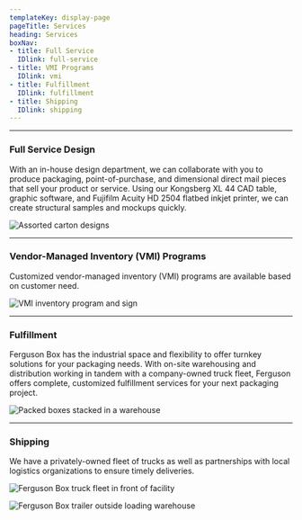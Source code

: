 ```yaml
---
templateKey: display-page
pageTitle: Services
heading: Services
boxNav:
- title: Full Service
  IDlink: full-service
- title: VMI Programs
  IDlink: vmi
- title: Fulfillment
  IDlink: fulfillment
- title: Shipping
  IDlink: shipping
---
```


---

### Full Service Design<a id="full-service"></a>

With an in-house design department, we can collaborate with you to produce packaging, point-of-purchase, and dimensional direct mail pieces that sell your product or service. Using our Kongsberg XL 44 CAD table, graphic software, and Fujifilm Acuity HD 2504 flatbed inkjet printer, we can create structural samples and mockups quickly.

![Assorted carton designs](uploads/assorted_cartons.jpg#align-center)

---

### Vendor-Managed Inventory (VMI) Programs<a id="vmi"></a>

Customized vendor-managed inventory (VMI) programs are available based on customer need.

![VMI inventory program and sign](uploads/vmi.jpg#align-center)

---

### Fulfillment<a id="fulfillment"></a>

Ferguson Box has the industrial space and flexibility to offer turnkey solutions for your packaging needs.  With on-site warehousing and distribution working in tandem with a company-owned truck fleet, Ferguson offers complete, customized fulfillment services for your next packaging project.

![Packed boxes stacked in a warehouse](uploads/packed_boxes.jpg#align-center)

---

### Shipping<a id="shipping"></a>

We have a privately-owned fleet of trucks as well as partnerships with local logistics organizations to ensure timely deliveries.

![Ferguson Box truck fleet in front of facility](uploads/truck_fleet.jpg#align-center)

![Ferguson Box trailer outside loading warehouse](uploads/ferguson_box_trailer.jpg#align-center)

